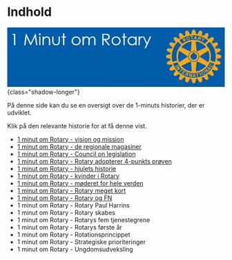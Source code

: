 # Indhold

![4 punktsprøven](images/indhold.jpg){class="shadow-longer"} 


På denne side kan du se en oversigt over de 1-minuts historier, der er udviklet.


Klik på den relevante historie for at få denne vist.


- [1 minut om Rotary - vision og mission](visionmission.md)
- [1 minut om Rotary - de regionale magasiner](magasiner.md)
- [1 minut om Rotary - Council on legislation](col.md)
- [1 minut om Rotary - Rotary adopterer 4-punkts prøven](4punkt.md)
- [1 minut om Rotary - hjulets historie](hjuletshistorie.md)
- [1 minut om Rotary - kvinder i Rotary](kvinderirotary.md)
- [1 minut om Rotary - møderet for hele verden](moederet.md)
- [1 minut om Rotary - Rotary meget kort](rotarykort.md)
- [1 minut om Rotary - Rotary og FN](rotaryogfn.md)
- 1 minut om Rotary - Rotary Paul Harrins
- 1 minut om Rotary - Rotary skabes
- 1 minut om Rotary - Rotarys fem tjenestegrene
- 1 minut om Rotary - Rotarys første år
- 1 minut om Rotary - Rotationsprincippet
- 1 minut om Rotary - Strategiske prioriteringer
- 1 minut om Rotary - Ungdomsudveksling
